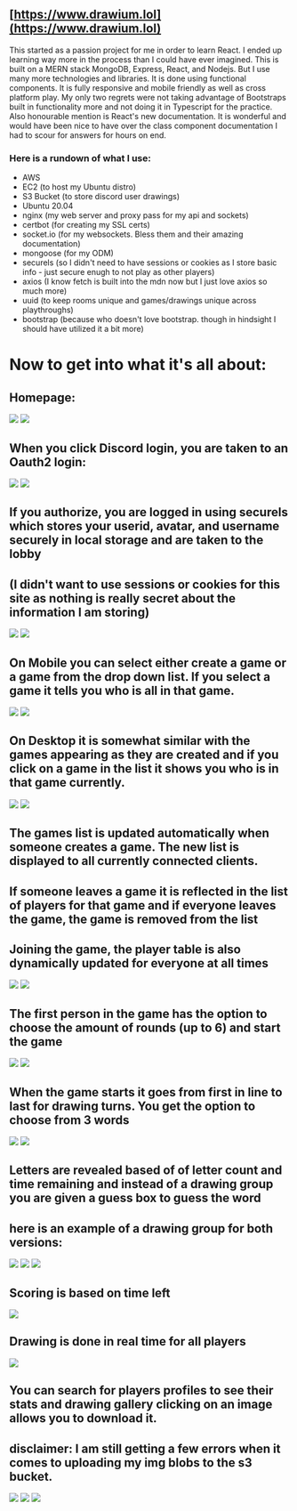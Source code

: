 ## [https://www.drawium.lol](https://www.drawium.lol)

This started as a passion project for me in order to learn React. I ended up learning way more in the process than I could have ever imagined.
This is built on a MERN stack MongoDB, Express, React, and Nodejs. But I use many more technologies and libraries. It is done using functional components.
It is fully responsive and mobile friendly as well as cross platform play. My only two regrets were not taking advantage of Bootstraps built in functionality more
and not doing it in Typescript for the practice. 
Also honourable mention is React's new documentation. It is wonderful and would have been nice to have over the class component documentation I had to scour for answers for hours on end.

### Here is a rundown of what I use:
- AWS
- EC2 (to host my Ubuntu distro)
- S3 Bucket (to store discord user drawings)
- Ubuntu 20.04
- nginx (my web server and proxy pass for my api and sockets)
- certbot (for creating my SSL certs)
- socket.io (for my websockets. Bless them and their amazing documentation)
- mongoose (for my ODM)
- securels (so I didn't need to have sessions or cookies as I store basic info - just secure enugh to not play as other players)
- axios (I know fetch is built into the mdn now but I just love axios so much more)
- uuid (to keep rooms unique and games/drawings unique across playthroughs)
- bootstrap (because who doesn't love bootstrap. though in hindsight I should have utilized it a bit more)

# Now to get into what it's all about:

## Homepage:
![](https://i.imgur.com/ojzyI8i.png)  ![](https://i.imgur.com/XCBnzdq.png) 

## When you click Discord login, you are taken to an Oauth2 login:
![](https://i.imgur.com/R69Lqui.png)   ![](https://i.imgur.com/ZGzw5IJ.png)


## If you authorize, you are logged in using securels which stores your userid, avatar, and username securely in local storage and are taken to the lobby
## (I didn't want to use sessions or cookies for this site as nothing is really secret about the information I am storing)

![](https://i.imgur.com/ok9sQAe.png)    ![](https://i.imgur.com/yYJ88x7.png)


## On Mobile you can select either create a game or a game from the drop down list. If you select a game it tells you who is all in that game.


![](https://i.imgur.com/GfUHKsT.png) ![](https://i.imgur.com/xINyZIb.png)

## On Desktop it is somewhat similar with the games appearing as they are created and if you click on a game in the list it shows you who is in that game currently.
![](https://i.imgur.com/03VWgk8.png) ![](https://i.imgur.com/HZ0Hmxa.png)

## The games list is updated automatically when someone creates a game. The new list is displayed to all currently connected clients. 
## If someone leaves a game it is reflected in the list of players for that game and if everyone leaves the game, the game is removed from the list

## Joining the game, the player table is also dynamically updated for everyone at all times
![](https://i.imgur.com/STkF8P8.png)  ![](https://i.imgur.com/aom2imz.png)

## The first person in the game has the option to choose the amount of rounds (up to 6) and start the game

![](https://i.imgur.com/rZrxguC.png) ![](https://i.imgur.com/vIHeShH.png)

## When the game starts it goes from first in line to last for drawing turns. You get the option to choose from 3 words

![](https://i.imgur.com/xzD4D5X.png)  ![](https://i.imgur.com/mRMSclP.png)

## Letters are revealed based of of letter count and time remaining and instead of a drawing group you are given a guess box to guess the word
## here is an example of a drawing group for both versions:

![](https://i.imgur.com/S9xhGfr.png)  ![](https://i.imgur.com/j25lAG0.png) ![](https://i.imgur.com/ED08eCG.png)

## Scoring is based on time left
![](https://i.imgur.com/h43Kq1P.png)

## Drawing is done in real time for all players

![](https://i.imgur.com/W1q491P.gif)


## You can search for players profiles to see their stats and drawing gallery clicking on an image allows you to download it.
## disclaimer: I am still getting a few errors when it comes to uploading my img blobs to the s3 bucket.

![](https://i.imgur.com/Z5w8Fpp.png)  ![](https://i.imgur.com/IkGJnKm.png)  ![](https://i.imgur.com/dvDiszS.png)
